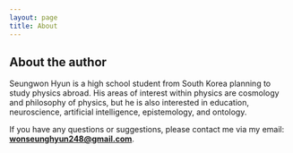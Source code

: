 ```yaml
---
layout: page
title: About
---
```

## About the author
Seungwon Hyun is a high school student from South Korea planning to study physics abroad. His areas of interest within physics are cosmology and philosophy of physics, but he is also interested in education, neuroscience, artificial intelligence, epistemology, and ontology.

If you have any questions or suggestions, please contact me via my email: **wonseunghyun248@gmail.com**.